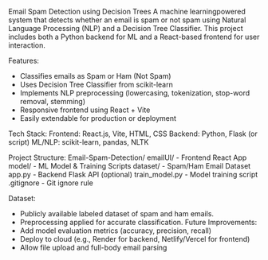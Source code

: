Email Spam Detection using Decision Trees
A machine learningpowered system that detects whether an email is spam or not spam using
Natural Language Processing (NLP) and a Decision Tree Classifier. This project includes both a
Python backend for ML and a React-based frontend for user interaction.


Features:
- Classifies emails as Spam or Ham (Not Spam)
- Uses Decision Tree Classifier from scikit-learn
- Implements NLP preprocessing (lowercasing, tokenization, stop-word removal, stemming)
- Responsive frontend using React + Vite
- Easily extendable for production or deployment


Tech Stack:
Frontend: React.js, Vite, HTML, CSS
Backend: Python, Flask (or script)
ML/NLP: scikit-learn, pandas, NLTK


Project Structure:
Email-Spam-Detection/
 emailUI/ - Frontend React App
 model/ - ML Model & Training Scripts
 dataset/ - Spam/Ham Email Dataset
 app.py - Backend Flask API (optional)
 train_model.py - Model training script
 .gitignore - Git ignore rule

 Dataset:
- Publicly available labeled dataset of spam and ham emails.
- Preprocessing applied for accurate classification.
Future Improvements:
- Add model evaluation metrics (accuracy, precision, recall)
- Deploy to cloud (e.g., Render for backend, Netlify/Vercel for frontend)
- Allow file upload and full-body email parsing
